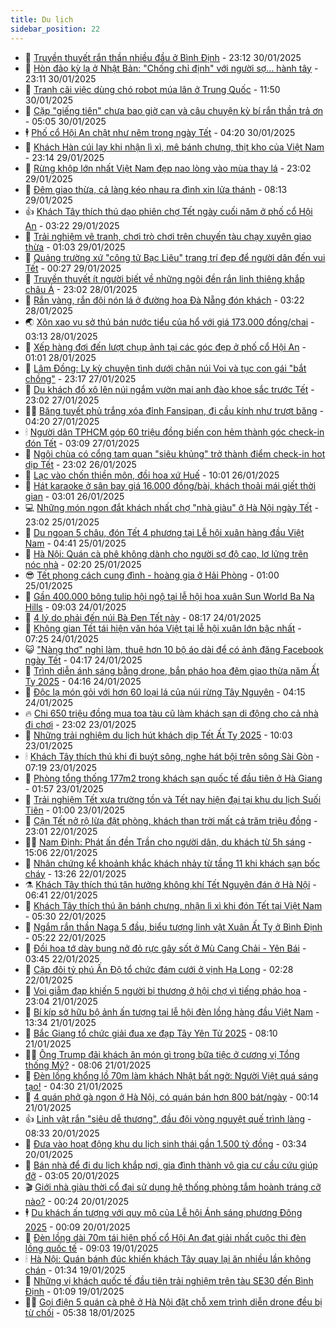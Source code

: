 ```yaml
---
title: Du lịch
sidebar_position: 22
---
```


<!-- dantri-du-lich:START -->
- 🥰 [Truyền thuyết rắn thần nhiều đầu ở Bình Định](https://dantri.com.vn/du-lich/truyen-thuyet-ran-than-nhieu-dau-o-binh-dinh-20250128092401525.htm) - 23:12 30/01/2025
- 🥰 [Hòn đảo kỳ lạ ở Nhật Bản: &quot;Chống chỉ định&quot; với người sợ... hành tây](https://dantri.com.vn/du-lich/hon-dao-ky-la-o-nhat-ban-chong-chi-dinh-voi-nguoi-so-hanh-tay-20250130140838500.htm) - 23:11 30/01/2025
- 🐻 [Tranh cãi việc dùng chó robot múa lân ở Trung Quốc](https://dantri.com.vn/du-lich/tranh-cai-viec-dung-cho-robot-mua-lan-o-trung-quoc-20250130125834082.htm) - 11:50 30/01/2025
- 🤩 [Cặp &quot;giếng tiên&quot; chưa bao giờ cạn và câu chuyện kỳ bí rắn thần trả ơn](https://dantri.com.vn/du-lich/cap-gieng-tien-chua-bao-gio-can-va-cau-chuyen-ky-bi-ran-than-tra-on-20250119081134315.htm) - 05:05 30/01/2025
- 🕴 [Phố cổ Hội An chật như nêm trong ngày Tết](https://dantri.com.vn/du-lich/pho-co-hoi-an-chat-nhu-nem-trong-ngay-tet-20250130081603159.htm) - 04:20 30/01/2025
- 🤩 [Khách Hàn cúi lạy khi nhận lì xì, mê bánh chưng, thịt kho của Việt Nam](https://dantri.com.vn/du-lich/khach-han-cui-lay-khi-nhan-li-xi-me-banh-chung-thit-kho-cua-viet-nam-20250129014859287.htm) - 23:14 29/01/2025
- 🤠 [Rừng khộp lớn nhất Việt Nam đẹp nao lòng vào mùa thay lá](https://dantri.com.vn/du-lich/rung-khop-lon-nhat-viet-nam-dep-nao-long-vao-mua-thay-la-20250127211400973.htm) - 23:02 29/01/2025
- 💪 [Đêm giao thừa, cả làng kéo nhau ra đình xin lửa thánh](https://dantri.com.vn/du-lich/dem-giao-thua-ca-lang-keo-nhau-ra-dinh-xin-lua-thanh-20250129092453571.htm) - 08:13 29/01/2025
- 👍 [Khách Tây thích thú dạo phiên chợ Tết ngày cuối năm ở phố cổ Hội An](https://dantri.com.vn/tet-2025/khach-tay-thich-thu-dao-phien-cho-tet-ngay-cuoi-nam-o-pho-co-hoi-an-20250128152003326.htm) - 03:22 29/01/2025
- 🚦 [Trải nghiệm vẽ tranh, chơi trò chơi trên chuyến tàu chạy xuyên giao thừa](https://dantri.com.vn/du-lich/trai-nghiem-ve-tranh-choi-tro-choi-tren-chuyen-tau-chay-xuyen-giao-thua-20250129044026940.htm) - 01:03 29/01/2025
- 💪 [Quảng trường xứ &quot;công tử Bạc Liêu&quot; trang trí đẹp để người dân đến vui Tết](https://dantri.com.vn/du-lich/quang-truong-xu-cong-tu-bac-lieu-trang-tri-dep-de-nguoi-dan-den-vui-tet-20250127201326609.htm) - 00:27 29/01/2025
- 💃 [Truyền thuyết ít người biết về những ngôi đền rắn linh thiêng khắp châu Á](https://dantri.com.vn/du-lich/truyen-thuyet-it-nguoi-biet-ve-nhung-ngoi-den-ran-linh-thieng-khap-chau-a-20250103171240396.htm) - 23:02 28/01/2025
- 👺 [Rắn vàng, rắn đội nón lá ở đường hoa Đà Nẵng đón khách](https://dantri.com.vn/tet-2025/ran-vang-ran-doi-non-la-o-duong-hoa-da-nang-don-khach-20250127170004164.htm) - 03:22 28/01/2025
- 🌏 [Xôn xao vụ sở thú bán nước tiểu của hổ với giá 173.000 đồng/chai](https://dantri.com.vn/du-lich/xon-xao-vu-so-thu-ban-nuoc-tieu-cua-ho-voi-gia-173000-dongchai-20250128003257780.htm) - 03:13 28/01/2025
- 🎡 [Xếp hàng đợi đến lượt chụp ảnh tại các góc đẹp ở phố cổ Hội An](https://dantri.com.vn/tet-2025/xep-hang-doi-den-luot-chup-anh-tai-cac-goc-dep-o-pho-co-hoi-an-20250127140852794.htm) - 01:01 28/01/2025
- 🧰 [Lâm Đồng: Ly kỳ chuyện tình dưới chân núi Voi và tục con gái &quot;bắt chồng&quot;](https://dantri.com.vn/du-lich/lam-dong-ly-ky-chuyen-tinh-duoi-chan-nui-voi-va-tuc-con-gai-bat-chong-20250121124034106.htm) - 23:17 27/01/2025
- 💂 [Du khách đổ xô lên núi ngắm vườn mai anh đào khoe sắc trước Tết](https://dantri.com.vn/du-lich/du-khach-do-xo-len-nui-ngam-vuon-mai-anh-dao-khoe-sac-truoc-tet-20250123112457245.htm) - 23:02 27/01/2025
- 🧑‍🏫 [Băng tuyết phủ trắng xóa đỉnh Fansipan, đi cầu kính như trượt băng](https://dantri.com.vn/du-lich/bang-tuyet-phu-trang-xoa-dinh-fansipan-di-cau-kinh-nhu-truot-bang-20250126201455186.htm) - 04:20 27/01/2025
- 🕯 [Người dân TPHCM góp 60 triệu đồng biến con hẻm thành góc check-in đón Tết](https://dantri.com.vn/du-lich/nguoi-dan-tphcm-gop-60-trieu-dong-bien-con-hem-thanh-goc-check-in-don-tet-20250127001152232.htm) - 03:09 27/01/2025
- 👀 [Ngôi chùa có cổng tam quan &quot;siêu khủng&quot; trở thành điểm check-in hot dịp Tết](https://dantri.com.vn/du-lich/ngoi-chua-co-cong-tam-quan-sieu-khung-tro-thanh-diem-check-in-hot-dip-tet-20250119004344406.htm) - 23:02 26/01/2025
- 🎉 [Lạc vào chốn thiền môn, đồi hoa xứ Huế](https://dantri.com.vn/du-lich/lac-vao-chon-thien-mon-doi-hoa-xu-hue-20250126112845618.htm) - 10:01 26/01/2025
- 🌊 [Hát karaoke ở sân bay giá 16.000 đồng/bài, khách thoải mái giết thời gian](https://dantri.com.vn/du-lich/hat-karaoke-o-san-bay-gia-16000-dongbai-khach-thoai-mai-giet-thoi-gian-20250125232502197.htm) - 03:01 26/01/2025
- 💻 [Những món ngon đắt khách nhất chợ &quot;nhà giàu&quot; ở Hà Nội ngày Tết](https://dantri.com.vn/du-lich/nhung-mon-ngon-dat-khach-nhat-cho-nha-giau-o-ha-noi-ngay-tet-20250125120430365.htm) - 23:02 25/01/2025
- 💪 [Du ngoạn 5 châu, đón Tết 4 phương tại Lễ hội xuân hàng đầu Việt Nam](https://dantri.com.vn/du-lich/du-ngoan-5-chau-don-tet-4-phuong-tai-le-hoi-xuan-hang-dau-viet-nam-20250125112159023.htm) - 04:41 25/01/2025
- 👺 [Hà Nội: Quán cà phê không dành cho người sợ độ cao, lơ lửng trên nóc nhà](https://dantri.com.vn/du-lich/ha-noi-quan-ca-phe-khong-danh-cho-nguoi-so-do-cao-lo-lung-tren-noc-nha-20250125010710283.htm) - 02:20 25/01/2025
- 😎 [Tết phong cách cung đình - hoàng gia ở Hải Phòng](https://dantri.com.vn/du-lich/tet-phong-cach-cung-dinh-hoang-gia-o-hai-phong-20250124234814135.htm) - 01:00 25/01/2025
- 🌋 [Gần 400.000 bông tulip hội ngộ tại lễ hội hoa xuân Sun World Ba Na Hills](https://dantri.com.vn/du-lich/gan-400000-bong-tulip-hoi-ngo-tai-le-hoi-hoa-xuan-sun-world-ba-na-hills-20250124155349019.htm) - 09:03 24/01/2025
- 🌝 [4 lý do phải đến núi Bà Đen Tết này](https://dantri.com.vn/du-lich/4-ly-do-phai-den-nui-ba-den-tet-nay-20250124150710539.htm) - 08:17 24/01/2025
- 🧠 [Không gian Tết tái hiện văn hóa Việt tại lễ hội xuân lớn bậc nhất](https://dantri.com.vn/du-lich/khong-gian-tet-tai-hien-van-hoa-viet-tai-le-hoi-xuan-lon-bac-nhat-20250124140708860.htm) - 07:25 24/01/2025
- 😺 [&quot;Nàng thơ&quot; nghỉ làm, thuê hơn 10 bộ áo dài để có ảnh đăng Facebook ngày Tết](https://dantri.com.vn/du-lich/nang-tho-nghi-lam-thue-hon-10-bo-ao-dai-de-co-anh-dang-facebook-ngay-tet-20250123192836868.htm) - 04:17 24/01/2025
- 💂 [Trình diễn ánh sáng bằng drone, bắn pháo hoa đêm giao thừa năm Ất Tỵ 2025](https://dantri.com.vn/du-lich/trinh-dien-anh-sang-bang-drone-ban-phao-hoa-dem-giao-thua-nam-at-ty-2025-20250123153933190.htm) - 04:16 24/01/2025
- 🌮 [Độc lạ món gỏi với hơn 60 loại lá của núi rừng Tây Nguyên](https://dantri.com.vn/du-lich/doc-la-mon-goi-voi-hon-60-loai-la-cua-nui-rung-tay-nguyen-20250118200541187.htm) - 04:15 24/01/2025
- 🔥 [Chi 650 triệu đồng mua toa tàu cũ làm khách sạn di động cho cả nhà đi chơi](https://dantri.com.vn/du-lich/chi-650-trieu-dong-mua-toa-tau-cu-lam-khach-san-di-dong-cho-ca-nha-di-choi-20250123155230166.htm) - 23:02 23/01/2025
- 🦏 [Những trải nghiệm du lịch hút khách dịp Tết Ất Tỵ 2025](https://dantri.com.vn/du-lich/nhung-trai-nghiem-du-lich-hut-khach-dip-tet-at-ty-2025-20250123144114260.htm) - 10:03 23/01/2025
- 🕯 [Khách Tây thích thú khi đi buýt sông, nghe hát bội trên sông Sài Gòn](https://dantri.com.vn/du-lich/khach-tay-thich-thu-khi-di-buyt-song-nghe-hat-boi-tren-song-sai-gon-20250123032522464.htm) - 07:19 23/01/2025
- 🐻 [Phòng tổng thống 177m2 trong khách sạn quốc tế đầu tiên ở Hà Giang](https://dantri.com.vn/du-lich/phong-tong-thong-177m2-trong-khach-san-quoc-te-dau-tien-o-ha-giang-20250117114142142.htm) - 01:57 23/01/2025
- 🥸 [Trải nghiệm Tết xưa trường tồn và Tết nay hiện đại tại khu du lịch Suối Tiên](https://dantri.com.vn/du-lich/trai-nghiem-tet-xua-truong-ton-va-tet-nay-hien-dai-tai-khu-du-lich-suoi-tien-20250121154817651.htm) - 01:00 23/01/2025
- 💂 [Cận Tết nở rộ lừa đặt phòng, khách than trời mất cả trăm triệu đồng](https://dantri.com.vn/du-lich/can-tet-no-ro-lua-dat-phong-khach-than-troi-mat-ca-tram-trieu-dong-20250122122101781.htm) - 23:01 22/01/2025
- 🧑‍💻 [Nam Định: Phát ấn đền Trần cho người dân, du khách từ 5h sáng](https://dantri.com.vn/du-lich/nam-dinh-phat-an-den-tran-cho-nguoi-dan-du-khach-tu-5h-sang-20250122194829050.htm) - 15:06 22/01/2025
- 💪 [Nhân chứng kể khoảnh khắc khách nhảy từ tầng 11 khi khách sạn bốc cháy](https://dantri.com.vn/du-lich/nhan-chung-ke-khoanh-khac-khach-nhay-tu-tang-11-khi-khach-san-boc-chay-20250122170315592.htm) - 13:26 22/01/2025
- ⚗️ [Khách Tây thích thú tận hưởng không khí Tết Nguyên đán ở Hà Nội](https://dantri.com.vn/du-lich/khach-tay-thich-thu-tan-huong-khong-khi-tet-nguyen-dan-o-ha-noi-20250122131022414.htm) - 06:41 22/01/2025
- 🌁 [Khách Tây thích thú ăn bánh chưng, nhận lì xì khi đón Tết tại Việt Nam](https://dantri.com.vn/du-lich/khach-tay-thich-thu-an-banh-chung-nhan-li-xi-khi-don-tet-tai-viet-nam-20250121155303879.htm) - 05:30 22/01/2025
- 🧰 [Ngắm rắn thần Naga 5 đầu, biểu tượng linh vật Xuân Ất Tỵ ở Bình Định](https://dantri.com.vn/du-lich/ngam-ran-than-naga-5-dau-bieu-tuong-linh-vat-xuan-at-ty-o-binh-dinh-20250121215334728.htm) - 05:22 22/01/2025
- 🧰 [Đồi hoa tớ dày bung nở đỏ rực gây sốt ở Mù Cang Chải - Yên Bái](https://dantri.com.vn/du-lich/doi-hoa-to-day-bung-no-do-ruc-gay-sot-o-mu-cang-chai-yen-bai-20250122103750702.htm) - 03:45 22/01/2025
- 🎉 [Cặp đôi tỷ phú Ấn Độ tổ chức đám cưới ở vịnh Hạ Long](https://dantri.com.vn/du-lich/cap-doi-ty-phu-an-do-to-chuc-dam-cuoi-o-vinh-ha-long-20250122085022012.htm) - 02:28 22/01/2025
- 🤩 [Voi giẫm đạp khiến 5 người bị thương ở hội chợ vì tiếng pháo hoa](https://dantri.com.vn/du-lich/voi-giam-dap-khien-5-nguoi-bi-thuong-o-hoi-cho-vi-tieng-phao-hoa-20250121102352377.htm) - 23:04 21/01/2025
- 👺 [Bí kíp sở hữu bộ ảnh ấn tượng tại lễ hội đèn lồng hàng đầu Việt Nam](https://dantri.com.vn/du-lich/bi-kip-so-huu-bo-anh-an-tuong-tai-le-hoi-den-long-hang-dau-viet-nam-20250121182241477.htm) - 13:34 21/01/2025
- 🧠 [Bắc Giang tổ chức giải đua xe đạp Tây Yên Tử 2025](https://dantri.com.vn/du-lich/bac-giang-to-chuc-giai-dua-xe-dap-tay-yen-tu-2025-20250120143429142.htm) - 08:10 21/01/2025
- 👨‍🏫 [Ông Trump đãi khách ăn món gì trong bữa tiệc ở cương vị Tổng thống Mỹ?](https://dantri.com.vn/du-lich/ong-trump-dai-khach-an-mon-gi-trong-bua-tiec-o-cuong-vi-tong-thong-my-20250121125524884.htm) - 08:06 21/01/2025
- 🦅 [Đèn lồng khổng lồ 70m làm khách Nhật bất ngờ: Người Việt quá sáng tạo!](https://dantri.com.vn/du-lich/den-long-khong-lo-70m-lam-khach-nhat-bat-ngo-nguoi-viet-qua-sang-tao-20250119111353250.htm) - 04:30 21/01/2025
- 🌊 [4 quán phở gà ngon ở Hà Nội, có quán bán hơn 800 bát/ngày](https://dantri.com.vn/du-lich/4-quan-pho-ga-ngon-o-ha-noi-co-quan-ban-hon-800-batngay-20250120103209867.htm) - 00:14 21/01/2025
- 👍 [Linh vật rắn &quot;siêu dễ thương&quot;, đầu đội vòng nguyệt quế trình làng](https://dantri.com.vn/du-lich/linh-vat-ran-sieu-de-thuong-dau-doi-vong-nguyet-que-trinh-lang-20250120143139720.htm) - 08:33 20/01/2025
- 🫶 [Đưa vào hoạt động khu du lịch sinh thái gần 1.500 tỷ đồng](https://dantri.com.vn/du-lich/dua-vao-hoat-dong-khu-du-lich-sinh-thai-gan-1500-ty-dong-20250119200346045.htm) - 03:34 20/01/2025
- 💯 [Bán nhà để đi du lịch khắp nơi, gia đình thành vô gia cư cầu cứu giúp đỡ](https://dantri.com.vn/du-lich/ban-nha-de-di-du-lich-khap-noi-gia-dinh-thanh-vo-gia-cu-cau-cuu-giup-do-20250118072024026.htm) - 03:05 20/01/2025
- 🎬 [Giới nhà giàu thời cổ đại sử dụng hệ thống phòng tắm hoành tráng cỡ nào?](https://dantri.com.vn/du-lich/gioi-nha-giau-thoi-co-dai-su-dung-he-thong-phong-tam-hoanh-trang-co-nao-20250119171242525.htm) - 00:24 20/01/2025
- 🕴 [Du khách ấn tượng với quy mô của Lễ hội Ánh sáng phương Đông 2025](https://dantri.com.vn/du-lich/du-khach-an-tuong-voi-quy-mo-cua-le-hoi-anh-sang-phuong-dong-2025-20250119211202657.htm) - 00:09 20/01/2025
- 🦅 [Đèn lồng dài 70m tái hiện phố cổ Hội An đạt giải nhất cuộc thi đèn lồng quốc tế](https://dantri.com.vn/du-lich/den-long-dai-70m-tai-hien-pho-co-hoi-an-dat-giai-nhat-cuoc-thi-den-long-quoc-te-20250119134618548.htm) - 09:03 19/01/2025
- 🕯 [Hà Nội: Quán bánh đúc khiến khách Tây quay lại ăn nhiều lần không chán](https://dantri.com.vn/du-lich/ha-noi-quan-banh-duc-khien-khach-tay-quay-lai-an-nhieu-lan-khong-chan-20250116150113564.htm) - 01:34 19/01/2025
- 🥸 [Những vị khách quốc tế đầu tiên trải nghiệm trên tàu SE30 đến Bình Định](https://dantri.com.vn/du-lich/nhung-vi-khach-quoc-te-dau-tien-trai-nghiem-tren-tau-se30-den-binh-dinh-20250118182144163.htm) - 01:09 19/01/2025
- 👨‍🏫 [Gọi điện 5 quán cà phê ở Hà Nội đặt chỗ xem trình diễn drone đều bị từ chối](https://dantri.com.vn/du-lich/goi-dien-5-quan-ca-phe-o-ha-noi-dat-cho-xem-trinh-dien-drone-deu-bi-tu-choi-20250118114820426.htm) - 05:38 18/01/2025<!-- dantri-du-lich:END -->

